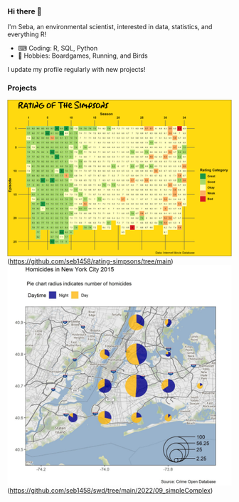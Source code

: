 ### Hi there 👋

I'm Seba, an environmental scientist, interested in data, statistics, and everything R!

- ⌨ Coding: R, SQL, Python
- 🎲 Hobbies: Boardgames, Running, and Birds

I update my profile regularly with new projects!

### Projects
![SimpsonsRatings](https://github.com/seb1458/rating-simpsons/blob/main/plots/simpsonsRating.png)(https://github.com/seb1458/rating-simpsons/tree/main) ![swd202209](https://github.com/seb1458/swd/blob/main/2022/09_simpleComplex/img/map_plot_mod.jpg)(https://github.com/seb1458/swd/tree/main/2022/09_simpleComplex)
